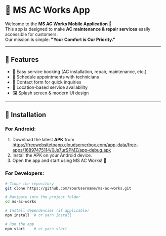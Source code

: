 # 📱 MS AC Works App

Welcome to the **MS AC Works Mobile Application** 🚀  
This app is designed to make **AC maintenance & repair services** easily accessible for customers.  
Our mission is simple: **"Your Comfort is Our Priority."**

---

## 🌟 Features
- 🔧 Easy service booking (AC installation, repair, maintenance, etc.)
- 📅 Schedule appointments with technicians
- 💬 Contact form for quick inquiries
- 📍 Location-based service availability
- 🖼️ Splash screen & modern UI design

---

## 🚀 Installation
### For Android:
1. Download the latest **APK** from https://freewebsitetoapp.cloudserverbox.com/app-data/free-apps/16897475114/0Js7urSPMZ/app-debug.apk
2. Install the APK on your Android device.
3. Open the app and start using MS AC Works! 🎉

### For Developers:
```bash
# Clone the repository
git clone https://github.com/YourUsername/ms-ac-works.git

# Navigate into the project folder
cd ms-ac-works

# Install dependencies (if applicable)
npm install  # or yarn install

# Run the app
npm start    # or yarn start
